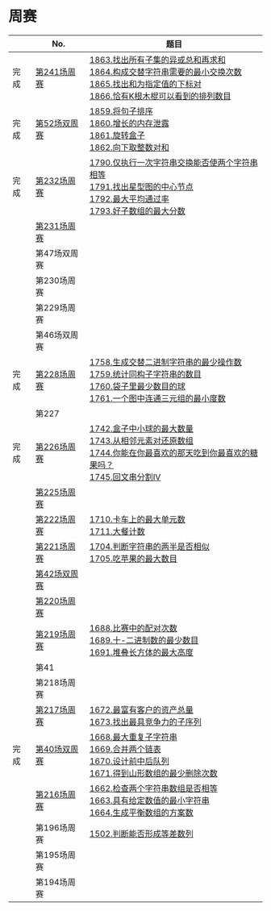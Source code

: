 # 周赛

|      | No.                                                          | 题目                                                         |
| ---- | ------------------------------------------------------------ | ------------------------------------------------------------ |
| 完成 | [第241场周赛](https://leetcode-cn.com/contest/weekly-contest-241/) | [1863.找出所有子集的异或总和再求和](https://leetcode-cn.com/problems/sum-of-all-subset-xor-totals/)<br />[1864.构成交替字符串需要的最小交换次数](https://leetcode-cn.com/problems/minimum-number-of-swaps-to-make-the-binary-string-alternating/)<br />[1865.找出和为指定值的下标对](https://leetcode-cn.com/problems/finding-pairs-with-a-certain-sum/)<br />[1866.恰有K根木棍可以看到的排列数目](https://leetcode-cn.com/problems/number-of-ways-to-rearrange-sticks-with-k-sticks-visible/) |
| 完成 | [第52场双周赛](https://leetcode-cn.com/contest/biweekly-contest-52/) | [1859.将句子排序](https://leetcode-cn.com/problems/sorting-the-sentence/)<br />[1860.增长的内存泄露](https://leetcode-cn.com/problems/incremental-memory-leak/)<br />[1861.旋转盒子](https://leetcode-cn.com/problems/rotating-the-box/)<br />[1862.向下取整数对和](https://leetcode-cn.com/problems/sum-of-floored-pairs/) |
| 完成 | [第232场周赛](https://leetcode-cn.com/contest/weekly-contest-232/) | [1790.仅执行一次字符串交换能否使两个字符串相等](https://leetcode-cn.com/problems/check-if-one-string-swap-can-make-strings-equal/)<br />[1791.找出星型图的中心节点](https://leetcode-cn.com/problems/find-center-of-star-graph/)<br />[1792.最大平均通过率](https://leetcode-cn.com/problems/maximum-average-pass-ratio/)<br />[1793.好子数组的最大分数](https://leetcode-cn.com/problems/maximum-score-of-a-good-subarray/) |
|      | [第231场周赛](https://leetcode-cn.com/contest/weekly-contest-231/) |                                                              |
|      | 第47场双周赛                                                 |                                                              |
|      | 第230场周赛                                                  |                                                              |
|      | 第229场周赛                                                  |                                                              |
|      | 第46场双周赛                                                 |                                                              |
| 完成 | [第228场周赛](https://leetcode-cn.com/contest/weekly-contest-228/) | [1758.生成交替二进制字符串的最少操作数](https://leetcode-cn.com/problems/minimum-changes-to-make-alternating-binary-string/)<br />[1759.统计同构子字符串的数目](https://leetcode-cn.com/problems/count-number-of-homogenous-substrings/)<br />[1760.袋子里最少数目的球](https://leetcode-cn.com/problems/minimum-limit-of-balls-in-a-bag/)<br />[1761.一个图中连通三元组的最小度数](https://leetcode-cn.com/problems/minimum-degree-of-a-connected-trio-in-a-graph/) |
|      | 第227                                                        |                                                              |
| 完成 | [第226场周赛](https://leetcode-cn.com/contest/weekly-contest-226/) | [1742.盒子中小球的最大数量](https://leetcode-cn.com/problems/maximum-number-of-balls-in-a-box/)<br />[1743.从相邻元素对还原数组](https://leetcode-cn.com/problems/restore-the-array-from-adjacent-pairs/)<br />[1744.你能在你最喜欢的那天吃到你最喜欢的糖果吗？](https://leetcode-cn.com/problems/can-you-eat-your-favorite-candy-on-your-favorite-day/)<br />[1745.回文串分割IV](https://leetcode-cn.com/problems/palindrome-partitioning-iv/) |
|      | [第225场周赛](https://leetcode-cn.com/contest/weekly-contest-225/) |                                                              |
|      | [第222场周赛](https://leetcode-cn.com/contest/weekly-contest-222/) | [1710.卡车上的最大单元数](https://leetcode-cn.com/problems/maximum-units-on-a-truck/)<br />[1711.大餐计数](https://leetcode-cn.com/problems/count-good-meals/) |
|      | [第221场周赛](https://leetcode-cn.com/contest/weekly-contest-221/) | [1704.判断字符串的两半是否相似](https://leetcode-cn.com/problems/determine-if-string-halves-are-alike/)<br />[1705.吃苹果的最大数目](https://leetcode-cn.com/problems/maximum-number-of-eaten-apples/) |
|      | [第42场双周赛](https://leetcode-cn.com/contest/biweekly-contest-42/) |                                                              |
|      | [第220场周赛](https://leetcode-cn.com/contest/weekly-contest-220/) |                                                              |
|      | [第219场周赛](https://leetcode-cn.com/contest/weekly-contest-219/) | [1688.比赛中的配对次数](https://leetcode-cn.com/problems/count-of-matches-in-tournament/)<br />[1689.十-二进制数的最少数目](https://leetcode-cn.com/problems/partitioning-into-minimum-number-of-deci-binary-numbers/)<br />[1691.堆叠长方体的最大高度](https://leetcode-cn.com/problems/maximum-height-by-stacking-cuboids/) |
|      | 第41                                                         |                                                              |
|      | 第218场周赛                                                  |                                                              |
|      | [第217场周赛](https://leetcode-cn.com/contest/weekly-contest-217/) | [1672.最富有客户的资产总量](https://leetcode-cn.com/problems/richest-customer-wealth/)<br />[1673.找出最具竞争力的子序列](https://leetcode-cn.com/problems/find-the-most-competitive-subsequence/) |
| 完成 | [第40场双周赛](https://leetcode-cn.com/contest/biweekly-contest-40/) | [1668.最大重复子字符串](https://leetcode-cn.com/problems/maximum-repeating-substring/)<br />[1669.合并两个链表](https://leetcode-cn.com/problems/merge-in-between-linked-lists/)<br />[1670.设计前中后队列](https://leetcode-cn.com/problems/design-front-middle-back-queue/)<br />[1671.得到山形数组的最少删除次数](https://leetcode-cn.com/problems/minimum-number-of-removals-to-make-mountain-array/) |
|      | [第216场周赛](https://leetcode-cn.com/contest/weekly-contest-216/) | [1662.检查两个字符串数组是否相等](https://leetcode-cn.com/problems/check-if-two-string-arrays-are-equivalent/)<br />[1663.具有给定数值的最小字符串](https://leetcode-cn.com/problems/smallest-string-with-a-given-numeric-value/)<br />[1664.生成平衡数组的方案数](https://leetcode-cn.com/problems/ways-to-make-a-fair-array/) |
|      | 第196场周赛                                                  | [1502.判断能否形成等差数列](https://leetcode-cn.com/problems/can-make-arithmetic-progression-from-sequence/) |
|      | 第195场周赛                                                  |                                                              |
|      | 第194场周赛                                                  |                                                              |

